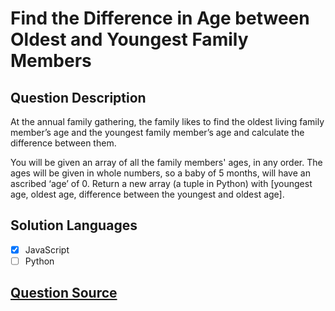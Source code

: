 # Find the Difference in Age between Oldest and Youngest Family Members

## Question Description

At the annual family gathering, the family likes to find the oldest living family member’s age and the youngest family member’s age and calculate the difference between them.

You will be given an array of all the family members' ages, in any order. The ages will be given in whole numbers, so a baby of 5 months, will have an ascribed ‘age’ of 0. Return a new array (a tuple in Python) with [youngest age, oldest age, difference between the youngest and oldest age].

## Solution Languages

- [x] JavaScript
- [ ] Python

## [Question Source](https://www.codewars.com/kata/5720a1cb65a504fdff0003e2)
